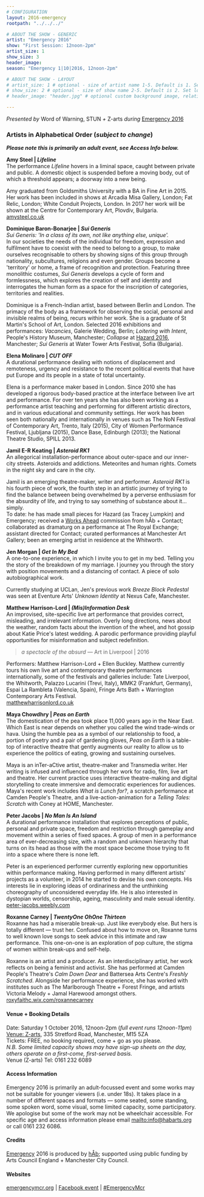 ```yaml
---
# CONFIGURATION
layout: 2016-emergency
rootpath: "../../../"

# ABOUT THE SHOW - GENERIC
artist: "Emergency 2016"
show: "First Session: 12noon-2pm"
artist_size: 1
show_size: 3
header_image:
season: "Emergency 1|10|2016, 12noon-2pm"

# ABOUT THE SHOW - LAYOUT
# artist_size: 1 # optional - size of artist name 1-5. Default is 1. Set longer names to lower values
# show_size: 2 # optional - size of show name 2-5. Default is 2. Set longer names to lower values
# header_image: "header.jpg" # optional custom background image, relative to current page

---
```

*Presented by* Word of Warning, STUN *+* Z-arts *during* [Emergency 2016](/current/2016-emergency)    

### Artists in Alphabetical Order (*subject to change*)      
***Please note this is primarily an adult event, see Access Info below.***        
           
**Amy Steel | *Lifeline***        
The performance *Lifeline* hovers in a liminal space, caught between private and public. A domestic object is suspended before a moving body, out of which a threshold appears; a doorway into a new being.         
         
Amy graduated from Goldsmiths University with a BA in Fine Art in 2015. Her work has been included in shows at Arcadia Misa Gallery, London; Fat Relic, London; White Conduit Projects, London. In 2017 her work will be shown at the Centre for Contemporary Art, Plovdiv, Bulgaria.         
<a href="http://amysteel.co.uk" target="_blank">amysteel.co.uk</a>        
         
**Dominique Baron-Bonarjee | *Sui Generis***        
*Sui Generis: 'In a class of its own, not like anything else, unique'.*         
In our societies the needs of the individual for freedom, expression and fulfilment have to coexist with the need to belong to a group, to make ourselves recognisable to others by showing signs of this group through nationality, subcultures, religions and even gender. Groups become a 'territory' or home, a frame of recognition and protection. Featuring three monolithic costumes, *Sui Generis* develops a cycle of form and formlessness, which explores the creation of self and identity and interrogates the human form as a space for the inscription of categories, territories and realities.         
         
Dominique is a French-Indian artist, based between Berlin and London. The primacy of the body as a framework for observing the social, personal and invisible realms of being, recurs within her work. She is a graduate of St Martin's School of Art, London. Selected 2016 exhibitions and performances: *Vacancies*, Galerie Wedding, Berlin; *Loitering with Intent*, People's History Museum, Manchester; *Collapse* at [Hazard 2016](/archive/2016-hazard), Manchester; *Sui Generis* at Water Tower Arts Festival, Sofia (Bulgaria).             
         
**Elena Molinaro | *CUT OFF***         
A durational performance dealing with notions of displacement and remoteness, urgency and resistance to the recent political events that have put Europe and its people in a state of total uncertainty.          
         
Elena is a performance maker based in London. Since 2010 she has developed a rigorous body-based practice at the interface between live art and performance. For over ten years she has also been working as a performance artist teaching and performing for different artistic directors, and in various educational and community settings. Her work has been seen both nationally and internationally in venues such as The NoN Festival of Contemporary Art, Trento, Italy (2015), City of Women Performance Festival, Ljubljana (2015), Dance Base, Edinburgh (2013); the National Theatre Studio, SPILL 2013.           
         
**Jamil E-R Keating | *Asteroid RK1***          
An allegorical installation-performance about outer-space and our inner-city streets. Asteroids and addictions. Meteorites and human rights. Comets in the night sky and care in the city.        
         
Jamil is an emerging theatre-maker, writer and performer. *Asteroid RK1* is his fourth piece of work, the fourth step in an artistic journey of trying to find the balance between being overwhelmed by a perverse enthusiasm for the absurdity of life, and trying to say something of substance about it… simply.       
To date: he has made small pieces for Hazard (as Tracey Lumpkin) and Emergency; received a [Works Ahead](/archive/2015-worksahead/keating) commission from hÅb + Contact; collaborated as dramaturg on a performance at The Royal Exchange; assistant directed for Contact; curated performances at Manchester Art Gallery; been an emerging artist in residence at the Whitworth.        
         
**Jen Morgan | *Get In My Bed***         
A one-to-one experience, in which I invite you to get in my bed. Telling you the story of the breakdown of my marriage. I journey you through the story with position movements and a distancing of contact. A piece of solo autobiographical work.          
         
Currently studying at UCLan, Jen's previous work *Breeze Block Pedestal* was seen at Eventure Arts' *Unknown Identity* at Nexus Cafe, Manchester.         
         
**Matthew Harrison-Lord | *(Mis)Information Desk***         
An improvised, site-specific live art performance that provides correct, misleading, and irrelevant information. Overly long directions, news about the weather, random facts about the invention of the wheel, and hot gossip about Katie Price's latest wedding. A parodic performance providing playful opportunities for misinformation and subject redefinition.        
> *a spectacle of the absurd* — Art in Liverpool | 2016          
         
Performers: Matthew Harrison-Lord + Ellen Buckley. Matthew currently tours his own live art and contemporary theatre performances internationally, some of the festivals and galleries include: Tate Liverpool, the Whitworth, Palazzo Lucarini (Trevi, Italy), MMK2 (Frankfurt, Germany), Espai La Rambleta (Valencia, Spain), Fringe Arts Bath + Warrington Contemporary Arts Festival.         
<a href="http://matthewharrisonlord.co.uk" target="_blank">matthewharrisonlord.co.uk</a>        
         
**Maya Chowdhry | *Peas on Earth***         
The domestication of the pea took place 11,000 years ago in the Near East. Which East is near depends on whether you called the wind trade-winds or hava. Using the humble pea as a symbol of our relationship to food, a portion of poetry and a pair of gardening gloves, *Peas on Earth* is a table-top of interactive theatre that gently augments our reality to allow us to experience the politics of eating, growing and sustaining ourselves.          
         
Maya is an inTer-aCtive artist, theatre-maker and Transmedia writer. Her writing is infused and influenced through her work for radio, film, live art and theatre. Her current practice uses interactive theatre-making and digital storytelling to create immersive and democratic experiences for audiences. Maya's recent work includes *What is Lunch for?*, a scratch performance at Camden People's Theatre, and a live-action-animation for a *Telling Tales: Scratch* with Coney at HOME, Manchester.        
         
**Peter Jacobs | *No Man Is An Island***         
A durational performance installation that explores perceptions of public, personal and private space, freedom and restriction through gameplay and movement within a series of fixed spaces. A group of men in a performance area of ever-decreasing size, with a random and unknown hierarchy that turns on its head as those with the most space become those trying to fit into a space where there is none left.         
         
Peter is an experienced performer currently exploring new opportunities within performance making. Having performed in many different artists' projects as a volunteer, in 2014 he started to devise his own concepts. His interests lie in exploring ideas of ordinariness and the unthinking choreography of unconsidered everyday life. He is also interested in dystopian worlds, censorship, ageing, masculinity and male sexual identity.        
<a href="http://peter-jacobs.weebly.com" target="_blank">peter-jacobs.weebly.com</a>        
         
**Roxanne Carney | *TwentyOne OhOne Thirteen***        
Roxanne has had a miserable break-up. Just like everybody else. But hers is totally different — trust her. Confused about how to move on, Roxanne turns to well known love songs to seek advice in this intimate and raw performance. This one-on-one is an exploration of pop culture, the stigma of women within break-ups and self-help.        
         
Roxanne is an artist and a producer. As an interdisciplinary artist, her work reflects on being a feminist and activist. She has performed at Camden People's Theatre's *Calm Down Dear* and Battersea Arts Centre's *Freshly Scratched*. Alongside her performance experience, she has worked with institutes such as The Marlborough Theatre + Forest Fringe, and artists Victoria Melody + Jamal Harewood amongst others.         
<a href="http://roxyfaithc.wix.com/roxannecarney" target="_blank">roxyfaithc.wix.com/roxannecarney</a>         
         
#### Venue + Booking Details         
Date: Saturday 1 October 2016, 12noon-2pm (*full event runs 12noon-11pm*)        
[Venue: Z-arts](http://www.z-arts.org/about-us/getting-here), 335 Stretford Road, Manchester, M15 5ZA        
Tickets: FREE, no booking required, come + go as you please.        
*N.B. Some limited capacity shows may have sign-up sheets on the day, others operate on a first-come, first-served basis.*        
Venue (Z-arts) Tel: 0161 232 6089         
         
#### Access Information         
Emergency 2016 is primarily an adult-focussed event and some works may not be suitable for younger viewers (i.e. under 18s). It takes place in a number of different spaces and formats — some seated, some standing, some spoken word, some visual, some limited capacity, some participatory. We apologise but some of the work may not be wheelchair accessible. For specific age and access information please email <mailto:info@habarts.org> or call 0161 232 6086.        
         
#### Credits         
[Emergency](/hab/emergency) 2016 is produced by [hÅb](/hab); supported using public funding by Arts Council England + Manchester City Council.             
         
#### Websites           
<a href="http://emergencymcr.org" target="_blank">emergencymcr.org</a> | <a href="http://facebook.com/events/147434852375256" target="_blank">Facebook event</a> | <a href="http://twitter.com/hashtag/EmergencyMcr" target="_blank">#EmergencyMcr<a> 
